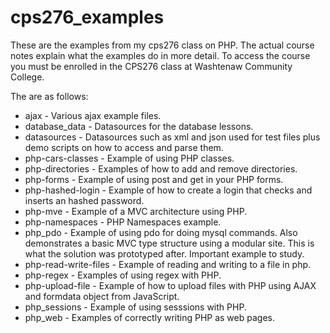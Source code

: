 # cps276_examples
These are the examples from my cps276 class on PHP.  The actual course notes explain what the examples do in more detail.  To access the course you must be enrolled in the CPS276 class at Washtenaw Community College.

The are as follows:

* ajax - Various ajax example files.
* database_data - Datasources for the database lessons.
* datasources - Datasources such as xml and json used for test files plus demo scripts on how to access and parse them.
* php-cars-classes - Example of using PHP classes.
* php-directories - Examples of how to add and remove directories.
* php-forms - Example of using post and get in your PHP forms.
* php-hashed-login - Example of how to create a login that checks and inserts an hashed password.
* php-mve - Example of a MVC architecture using PHP.
* php-namespaces - PHP Namespaces example.
* php_pdo - Example of using pdo for doing mysql commands.  Also demonstrates a basic MVC type structure using a modular site.  This is what the solution was prototyped after. Important example to study.
* php-read-write-files - Example of reading and writing to a file in php.
* php-regex - Examples of using regex with PHP.
* php-upload-file - Example of how to upload files with PHP using AJAX and formdata object from JavaScript.
* php_sessions - Example of using sesssions with PHP.
* php_web - Examples of correctly writing PHP as web pages.

